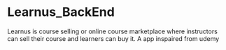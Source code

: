# Learnus_BackEnd

Learnus is course selling or online course marketplace where instructors can sell their course and learners can buy it. A app inspaired from udemy
